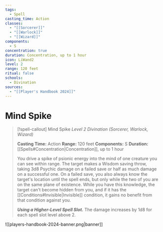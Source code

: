 ```yaml
---
tags:
  - Spell
casting_time: Action
classes:
  - "[[Sorcerer]]"
  - "[[Warlock]]"
  - "[[Wizard]]"
components:
  - S
concentration: true
duration: Concentration, up to 1 hour
icon: LiWand2
level: 2
range: 120 feet
ritual: false
schools:
  - Divination
sources:
  - "[[Player's Handbook 2024]]"
---
```


# Mind Spike

>[!spell-callout] Mind Spike
>_Level 2 Divination (Sorcerer, Warlock, Wizard)_
>
>**Casting Time:** Action
>**Range:** 120 feet
>**Components:** S
>**Duration:** [[Spells#Concentration\|Concentration]], up to 1 hour
>
>You drive a spike of psionic energy into the mind of one creature you can see within range. The target makes a Wisdom saving throw, taking 3d8 Psychic damage on a failed save or half as much damage on a successful one. On a failed save, you also always know the target's location until the spell ends, but only while the two of you are on the same plane of existence. While you have this knowledge, the target can't become hidden from you, and if it has the [[Conditions#Invisible\|Invisible]] condition, it gains no benefit from that condition against you.
>
>**_Using a Higher-Level Spell Slot._** The damage increases by 1d8 for each spell slot level above 2.


![[players-handbook-2024-banner.png|banner]]

